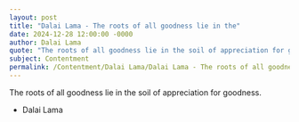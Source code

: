 ```yaml
---
layout: post
title: "Dalai Lama - The roots of all goodness lie in the"
date: 2024-12-28 12:00:00 -0000
author: Dalai Lama
quote: "The roots of all goodness lie in the soil of appreciation for goodness."
subject: Contentment
permalink: /Contentment/Dalai Lama/Dalai Lama - The roots of all goodness lie in the
---
```


The roots of all goodness lie in the soil of appreciation for goodness.

- Dalai Lama

